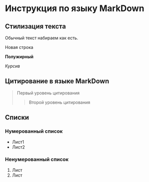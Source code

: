 # Инструкция по языку MarkDown

## Стилизация текста

Обычный текст набираем
как есть.

Новая строка

**Полужирный**

*Курсив*

## Цитирование в языке MarkDown
> Первый уровень цитирования
>> Второй уровень цитирования

## Списки
### Нумерованный список
* Лист1
* Лист2

### Ненумерованный список
1. Лист
2. Лист

